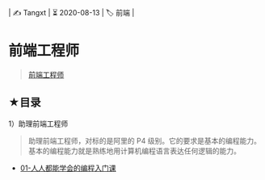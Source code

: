 | ✍️ Tangxt | ⏳ 2020-08-13 | 🏷️ 前端 |

# 前端工程师

> [前端工程师](https://time.geekbang.org/learning/path-detail/2)

## ★目录

1）助理前端工程师

> 助理前端工程师，对标的是阿里的 P4 级别。它的要求是基本的编程能力。基本的编程能力就是熟练地用计算机编程语言表达任何逻辑的能力。

- [01-人人都能学会的编程入门课](./01/README.md)